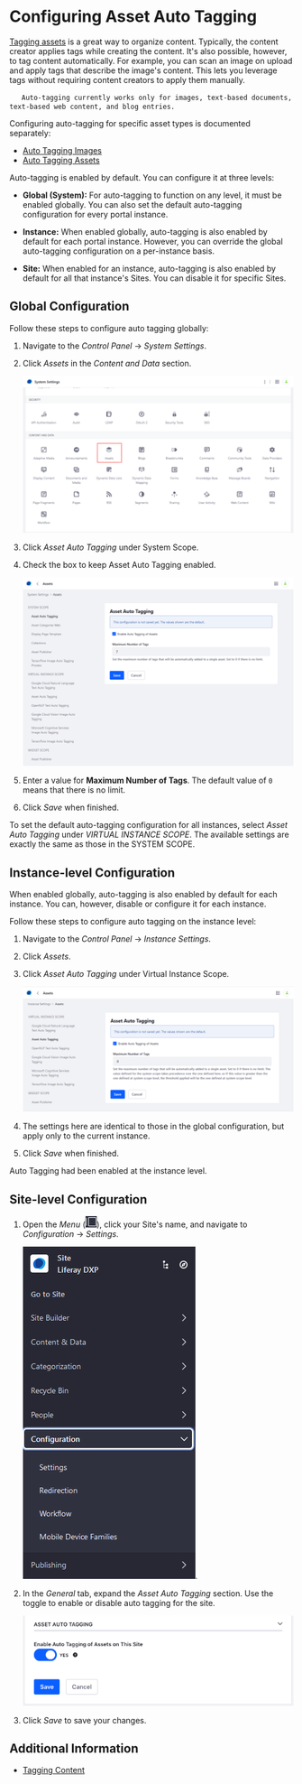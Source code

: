 # Configuring Asset Auto Tagging

[Tagging assets](../tagging-content-and-managing-tags.md) is a great way to organize content. Typically, the content creator applies tags while creating the content. It's also possible, however, to tag content automatically. For example, you can scan an image on upload and apply tags that describe the image's content. This lets you leverage tags without requiring content creators to apply them manually.

```note::
   Auto-tagging currently works only for images, text-based documents, text-based web content, and blog entries.
```

Configuring auto-tagging for specific asset types is documented separately:

* [Auto Tagging Images](./auto-tagging-images.md)
* [Auto Tagging Assets](./auto-tagging-assets.md)

Auto-tagging is enabled by default. You can configure it at three levels:

* **Global (System):** For auto-tagging to function on any level, it must be enabled globally. You can also set the default auto-tagging configuration for every portal instance.

* **Instance:** When enabled globally, auto-tagging is also enabled by default for each portal instance. However, you can override the global auto-tagging configuration on a per-instance basis.

* **Site:** When enabled for an instance, auto-tagging is also enabled by default for all that instance's Sites. You can disable it for specific Sites.

## Global Configuration

Follow these steps to configure auto tagging globally:

1. Navigate to the _Control Panel_ &rarr; _System Settings_.
1. Click _Assets_ in the _Content and Data_ section.

   ![Navigate to the Assets in the System Settings.](./configuring-asset-auto-tagging/images/01.png)

1. Click _Asset Auto Tagging_ under System Scope.
1. Check the box to keep Asset Auto Tagging enabled.

   ![Configure auto tagging in System Settings.](./configuring-asset-auto-tagging/images/02.png)

1. Enter a value for **Maximum Number of Tags**. The default value of `0` means that there is no limit.
1. Click _Save_ when finished.

To set the default auto-tagging configuration for all instances, select *Asset Auto Tagging* under *VIRTUAL INSTANCE SCOPE*. The available settings are exactly the same as those in the SYSTEM SCOPE.

## Instance-level Configuration

When enabled globally, auto-tagging is also enabled by default for each instance. You can, however, disable or configure it for each instance.

Follow these steps to configure auto tagging on the instance level:

1. Navigate to the _Control Panel_ &rarr; _Instance Settings_.
1. Click _Assets_.
1. Click _Asset Auto Tagging_ under Virtual Instance Scope.

   ![Choose your instance settings.](./configuring-asset-auto-tagging/images/03.png)

1. The settings here are identical to those in the global configuration, but apply only to the current instance.
1. Click _Save_ when finished.

Auto Tagging had been enabled at the instance level.

## Site-level Configuration

1. Open the _Menu_ (![Product Menu](../../../images/icon-menu.png)), click your Site's name, and navigate to _Configuration_ &rarr; _Settings_.

    ![Navigate to the site settings.](./configuring-asset-auto-tagging/images/04.png).

1. In the *General* tab, expand the *Asset Auto Tagging* section. Use the toggle to enable or disable auto tagging for the site.

   ![You can enable or disable auto-tagging for a Site.](./configuring-asset-auto-tagging/images/05.png)

1. Click *Save* to save your changes.

## Additional Information

* [Tagging Content](../tagging-content.md)
